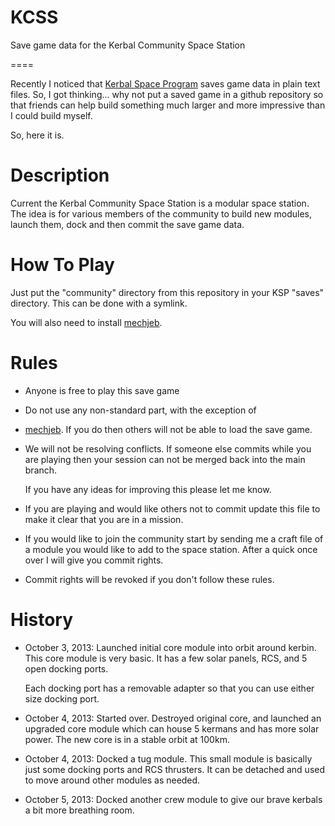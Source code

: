 KCSS
====

Save game data for the Kerbal Community Space Station

====

Recently I noticed that [Kerbal Space Program](http://kerbalspaceprogram.com)
saves game data in plain text files. So, I got thinking... why not put a saved
game in a github repository so that friends can help build something much larger
and more impressive than I could build myself.

So, here it is.


Description
===========

Current the Kerbal Community Space Station is a modular space station. The idea
is for various members of the community to build new modules, launch them, dock
and then commit the save game data.


How To Play
===========

Just put the "community" directory from this repository in your KSP "saves"
directory. This can be done with a symlink.

You will also need to install [mechjeb](http://kerbalspaceport.com/21mechjeb209/).



Rules
=====

*	Anyone is free to play this save game

*	Do not use any non-standard part, with the exception of
*	[mechjeb](http://kerbalspaceport.com/21mechjeb209/). If you do
	then others will not be able to load the save game.

*	We will not be resolving conflicts. If someone else commits while you are
	playing then your session can not be merged back into the main branch.

	If you have any ideas for improving this please let me know.

*	If you are playing and would like others not to commit update this file to
	make it clear that you are in a mission.

*	If you would like to join the community start by sending me a craft file of
	a module you would like to add to the space station. After a quick once over
	I will give you commit rights.

*	Commit rights will be revoked if you don't follow these rules.


History
=======
*	October 3, 2013: Launched initial core module into orbit around kerbin. This
	core module is very basic. It has a few solar panels, RCS, and 5 open docking
	ports.

	Each docking port has a removable adapter so that you can use either size
	docking port.

*	October 4, 2013: Started over. Destroyed original core, and launched an
	upgraded core module which can house 5 kermans and has more solar power. The
	new core is in a stable orbit at 100km.

*	October 4, 2013: Docked a tug module. This small module is basically just
	some docking ports and RCS thrusters. It can be detached and used to move
	around other modules as needed.

*	October 5, 2013: Docked another crew module to give our brave kerbals a bit
	more breathing room.

